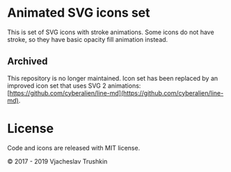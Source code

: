 # Animated SVG icons set

This is set of SVG icons with stroke animations.
Some icons do not have stroke, so they have basic opacity fill animation instead.

## Archived

This repository is no longer maintained. Icon set has been replaced by an improved icon set that uses SVG 2 animations: [https://github.com/cyberalien/line-md](https://github.com/cyberalien/line-md).

# License

Code and icons are released with MIT license.

© 2017 - 2019 Vjacheslav Trushkin

